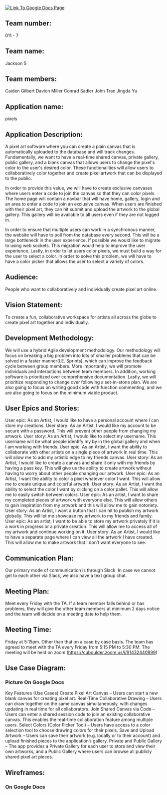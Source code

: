 [![Link To Google Docs Page](https://img.shields.io/badge/Google%20Docs-blue)](https://docs.google.com/document/d/1U56IUHf5iMVGheEPgsrtYkErD1g7QbTb--wQP84golg/edit?usp=sharing)

## Team number: 

011 - 7

## Team name: 

Jackson 5

## Team members:

Caiden Gilbert
Davion Miller
Conrad Sadler
John Tran
Jingda Yu

## Application name: 

pixels

## Application Description:

  A pixel art software where you can create a plain canvas that is automatically uploaded to the database and will track changes. Fundamentally, we want to have a real-time shared canvas, private gallery, public gallery, and a blank canvas that allows users to change the pixel's color to the user's desired color. These functionalities will allow users to collaboratively color together and create pixel artwork that can be displayed to the public.
  
  In order to provide this value, we will have to create exclusive canvases where users enter a code to join the canvas so that they can color pixels. The home page will contain a navbar that will have home, gallery, login and an area to enter a code to join an exclusive canvas. When users are finished with their pixel art, they can hit submit and upload the artwork to the global gallery. This gallery will be available to all users even if they are not logged in.
  
  In order to ensure that multiple users can work in a synchronous manner, the website will have to poll from the database every second. This will be a large bottleneck in the user experience. If possible we would like to migrate to using web sockets. This migration would help to improve the user experience. Lastly, in order to let users color pixels, we must build a way for the user to select a color. In order to solve this problem, we will have to have a color picker that allows the user to select a variety of colors.

## Audience:

People who want to collaboratively and individually create pixel art online.

## Vision Statement: 

To create a fun, collaborative workspace for artists all across the globe to create pixel art together and individually. 

## Development Methodology: 

We will use a hybrid Agile development methodology. Our methodology will focus on breaking a big problem into lots of smaller problems that can be solved in a faster manner(I.E. Sprints), which can improve the feedback cycle between group members. More importantly, we will promote individuals and interactions between team members. In addition, working software is prioritized over comprehensive documentation. Lastly, we will prioritize responding to change over following a set-in-stone plan. We are also going to focus on writing good code with function commenting, and we are also going to focus on the minimum viable product.

## User Epics and Stories:

User epic: As an Artist, I would like to have a personal account where I can store my creations.
  User story: As an Artist, I would like my account to be secure with a password. This will prevent other people from changing my artwork.
  User story: As an Artist, I would like to select my username. This username will be what people identify my by in the global gallery and when I am working with friends.
User epic: As an Artist, I want the ability to collaborate with other artists on a single piece of artwork in real time. This will allow me to add my artistic edge to my friends  canvas.
  User story: As an Artist, I would like to create a canvas and share it only with my friends by having a pass key. This will give us the ability to create artwork without having     to worry about other people changing our artwork.
User epic: As an Artist, I want the ability to color a pixel whatever color I want. This will allow me to create unique and colorful artwork.
  User story: As an Artist, I want the ability to select the color I want by clicking on a color pallet. This will allow me to easily switch between colors.
User epic: As an artist, I want to share my completed pieces of artwork with everyone else. This will allow others to gain inspiration from my artwork and this will allow me to gain notoriety.
  User story: As an Artist, I want a button that I can hit to publish my artwork globally. This will let me showcase my artwork to my friends and family.
User epic: As an artist, I want to be able to store my artwork privately if it is a work in progress or a private creation. This will allow me to access all of my artwork and continue working on it.
  User story: As an Artist, I would like to have a separate page where I can view all the artwork I have created. This will allow me to make artwork that I don’t want everyone to     see.

## Communication Plan: 

Our primary mode of communication is through Slack. In case we cannot get to each other via Slack, we also have a text group chat.

## Meeting Plan: 

Meet every Friday with the TA. If a team member falls behind or has problems, they will give the other team members at minimum 2 days notice and the team will decide on a meeting date to help them.

## Meeting Time: 

Friday at 5:15pm. Other than that on a case by case basis. The team has agreed to meet with the TA every Friday from 5:15 PM to 5:30 PM. The meeting will be held on zoom (https://cuboulder.zoom.us/j/91432440899)

## Use Case Diagram:

### Picture On Google Docs
Key Features (Use Cases)
Create Pixel Art Canvas – Users can start a new blank canvas for creating pixel art.
Real-Time Collaborative Drawing – Users can draw together on the same canvas simultaneously, with changes updating in real time for all collaborators.
Join Shared Canvas via Code – Users can enter a shared session code to join an existing collaborative canvas. This enables the real-time collaboration feature among multiple users.
Select Colors (Color Picker Tool) – Users have access to a color selection tool to choose drawing colors for their pixels.
Save and Upload Artwork – Users can save their artwork (e.g. locally or to their account) and upload finished pieces to the application’s gallery.
Private and Public Gallery – The app provides a Private Gallery for each user to store and view their own artworks, and a Public Gallery where users can browse all publicly shared pixel art pieces.

## Wireframes:

### On Google Docs
